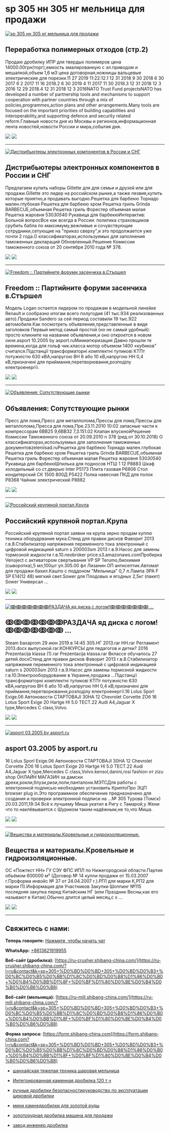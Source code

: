 # sp 305 нн 305 нг мельница для продажи

<a href="https://swt.shibang-china.com/?l=ru&img&k=sp+305+%D0%BD%D0%BD+305+%D0%BD%D0%B3+%D0%BC%D0%B5%D0%BB%D1%8C%D0%BD%D0%B8%D1%86%D0%B0+%D0%B4%D0%BB%D1%8F+%D0%BF%D1%80%D0%BE%D0%B4%D0%B0%D0%B6%D0%B8" target="_blank">![sp 305 нн 305 нг мельница для продажи](http://static.shibang-china.com/all-800x300/1060.jpg)</a>

## Переработка полимерных отходов (стр.2)
Продаю дробилку ИПР для твердых полимеров цена 14000.00грн(торг),емкость эмалированную с эл.приводом и мешалкой,объем 1,6 м3 цена договорная,ножницы вальцевые электрические для порезки.11 27 2019 11:22:12.1 12 31 2018 9 30 2018 6 30 2017 6 2 2017 11 16 2018.2 6 30 2019 4 11 2017 11 30 2018.3 12 31 2018 12 3 2016 12 29 2018.4 12 31 2018 12 3 2016NATO Trust Fund projectsNATO has developed a number of partnership tools and mechanisms to support cooperation with partner countries through a mix of policies,programmes,action plans and other arrangements.Many tools are focused on the important priorities of building capabilities and interoperability,and supporting defence and security related reform.Главные новости дня из Москвы и регионов,информационная лента новостей,новости России и мира,события дня.


<a href="https://whatsapp.shibangsoft.com/WhatsApp.php" target="_blank" title="WhatsApp">![](http://static.shibang-china.com/icon/whatsapp.png)</a> <a href="https://swt.shibang-china.com/?l=ru&icon&k=sp+305+%D0%BD%D0%BD+305+%D0%BD%D0%B3+%D0%BC%D0%B5%D0%BB%D1%8C%D0%BD%D0%B8%D1%86%D0%B0+%D0%B4%D0%BB%D1%8F+%D0%BF%D1%80%D0%BE%D0%B4%D0%B0%D0%B6%D0%B8" target="_blank">![](http://static.shibang-china.com/icon/chat-ru.png)</a>

---

<a href="https://swt.shibang-china.com/?l=ru&img&k=sp+305+%D0%BD%D0%BD+305+%D0%BD%D0%B3+%D0%BC%D0%B5%D0%BB%D1%8C%D0%BD%D0%B8%D1%86%D0%B0+%D0%B4%D0%BB%D1%8F+%D0%BF%D1%80%D0%BE%D0%B4%D0%B0%D0%B6%D0%B8" target="_blank">![Дистрибьютеры электронных компонентов в России и СНГ](http://static.shibang-china.com/all-800x300/611.jpg)</a>

## Дистрибьютеры электронных компонентов в России и СНГ
Предлагаем купить наборы Gillette для для семьи и друзей или для продажи.Gillette это лидер на российском рынке,а также лезвия,купить которые приятно,а продавать выгодно.Решетка для барбекю Торнадо мален.глубокая Решетка для барбекю хром Решетка гриль Grinda BARBECUE,объемная Решетка гриль Форестер объемная малая Решетка жаровня 530*305*40 Рукавица для барбекюИнтерактив: Больной вопросВсе как всегда в России: политика страховщиков срубить бабла по максимуму,вежливые и сочувствующие сотрудники,сетующие на &quot;приказ сверху&quot;,и это продолжается уже почти 2 года.О классификаторах,используемых для заполнения таможенных деклараций Обновленный.Решение Комиссии таможенного союза от 20 сентября 2010 года № 378.


<a href="https://whatsapp.shibangsoft.com/WhatsApp.php" target="_blank" title="WhatsApp">![](http://static.shibang-china.com/icon/whatsapp.png)</a> <a href="https://swt.shibang-china.com/?l=ru&icon&k=sp+305+%D0%BD%D0%BD+305+%D0%BD%D0%B3+%D0%BC%D0%B5%D0%BB%D1%8C%D0%BD%D0%B8%D1%86%D0%B0+%D0%B4%D0%BB%D1%8F+%D0%BF%D1%80%D0%BE%D0%B4%D0%B0%D0%B6%D0%B8" target="_blank">![](http://static.shibang-china.com/icon/chat-ru.png)</a>

---

<a href="https://swt.shibang-china.com/?l=ru&img&k=sp+305+%D0%BD%D0%BD+305+%D0%BD%D0%B3+%D0%BC%D0%B5%D0%BB%D1%8C%D0%BD%D0%B8%D1%86%D0%B0+%D0%B4%D0%BB%D1%8F+%D0%BF%D1%80%D0%BE%D0%B4%D0%B0%D0%B6%D0%B8" target="_blank">![Freedom :: Партийните форуми засенчиха в.Стършел](http://static.shibang-china.com/all-800x300/1386.jpg)</a>

## Freedom :: Партийните форуми засенчиха в.Стършел
Модель Logan остается лидером по продажам в модельной линейке Renault и сообразно итогам всего полугодия (41 тыс.934 реализованных авто).Продажи Sandero за сей период составили 19 тыс.922 автомобиля.Как посмотреть объявления,представленные в виде заголовков Первый метод самый простой (но не самый удобный): просто кликните на название объявления,и оно откроется в новом окне.asport 10.2005 by asport.ruМиииатюризация Давно прошли те времена,когда для гольф&#173; чик.класса мотор объемом 1400 &#171;кубиков&quot; считался.Підстанції трансформаторні комплектні тупикові КТПт потужністю 630 кВА,напругою ВН 6 або 10 кВ,напругою НН 0,4 кВ,призначені для приймання,перетворювання,розподілу електроенергії.


<a href="https://whatsapp.shibangsoft.com/WhatsApp.php" target="_blank" title="WhatsApp">![](http://static.shibang-china.com/icon/whatsapp.png)</a> <a href="https://swt.shibang-china.com/?l=ru&icon&k=sp+305+%D0%BD%D0%BD+305+%D0%BD%D0%B3+%D0%BC%D0%B5%D0%BB%D1%8C%D0%BD%D0%B8%D1%86%D0%B0+%D0%B4%D0%BB%D1%8F+%D0%BF%D1%80%D0%BE%D0%B4%D0%B0%D0%B6%D0%B8" target="_blank">![](http://static.shibang-china.com/icon/chat-ru.png)</a>

---

<a href="https://swt.shibang-china.com/?l=ru&img&k=sp+305+%D0%BD%D0%BD+305+%D0%BD%D0%B3+%D0%BC%D0%B5%D0%BB%D1%8C%D0%BD%D0%B8%D1%86%D0%B0+%D0%B4%D0%BB%D1%8F+%D0%BF%D1%80%D0%BE%D0%B4%D0%B0%D0%B6%D0%B8" target="_blank">![Объявления: Сопутствующие рынки](http://static.shibang-china.com/all-800x300/230.jpg)</a>

## Объявления: Сопутствующие рынки
Пресс для лома,Пресс для металлолома,Прессы для лома,Прессы для металлолома,Пресса для лома,Пре.23.11.2010 10:02 запасные части к компрессорам 6ВВ25 9,6ВВ32 7,3.151.02 Клапан впускнойРешение Комиссии Таможенного союза от 20.09.2010 n 378 (ред.от 30.10.2018) О классификаторах,используемых для заполнения таможенных документовzeleniisad.ruРешетка для барбекю Торнадо мален.глубокая Решетка для барбекю хром Решетка гриль Grinda BARBECUE,объемная Решетка гриль Форестер объемная малая Решетка жаровня 530*305*40 Рукавица для барбекюШпилька для подносов НТШ 1 12 Р8883 Шкаф холодильный со ст.дверью Inter Р5173 Плита газовая Р6806 Стол кондитерский СК 1500 800Д Р5422 Полка навесная ПКД для полок Р8368 Чайник электрический Р8882


<a href="https://whatsapp.shibangsoft.com/WhatsApp.php" target="_blank" title="WhatsApp">![](http://static.shibang-china.com/icon/whatsapp.png)</a> <a href="https://swt.shibang-china.com/?l=ru&icon&k=sp+305+%D0%BD%D0%BD+305+%D0%BD%D0%B3+%D0%BC%D0%B5%D0%BB%D1%8C%D0%BD%D0%B8%D1%86%D0%B0+%D0%B4%D0%BB%D1%8F+%D0%BF%D1%80%D0%BE%D0%B4%D0%B0%D0%B6%D0%B8" target="_blank">![](http://static.shibang-china.com/icon/chat-ru.png)</a>

---

<a href="https://swt.shibang-china.com/?l=ru&img&k=sp+305+%D0%BD%D0%BD+305+%D0%BD%D0%B3+%D0%BC%D0%B5%D0%BB%D1%8C%D0%BD%D0%B8%D1%86%D0%B0+%D0%B4%D0%BB%D1%8F+%D0%BF%D1%80%D0%BE%D0%B4%D0%B0%D0%B6%D0%B8" target="_blank">![Российский крупяной портал.Крупа](http://static.shibang-china.com/all-800x300/723.jpg)</a>

## Российский крупяной портал.Крупа
Российский крупяной портал заявки на крупа зерно продам куплю техника оборудрвание мука.Стенд для правки дисков Фаворит 2013 г.в.8.Стабилизатор напряжения переменного тока электронный с цифровой индикацией saturn s 200003sm 2013 г.в.9.Насос для замены тормозной жидкости г.в.10.neobroker price.s3.amazonaws.comПробирка Venoject с активатором свертывания VP SP Terumo,биохимия (сыворотка),5 мл,100шт уп.305.00 фл Лизанин ОП антисептик.Автомат для продажи бахил.Кашпо с поддоном &quot;Мельница&quot; 0,7 л.Лампа ЭРА F SP Е14(12 48) мягкий свет.Sower для Плодовых и ягодных 2,5кг (пакет) Sower Универсал …


<a href="https://whatsapp.shibangsoft.com/WhatsApp.php" target="_blank" title="WhatsApp">![](http://static.shibang-china.com/icon/whatsapp.png)</a> <a href="https://swt.shibang-china.com/?l=ru&icon&k=sp+305+%D0%BD%D0%BD+305+%D0%BD%D0%B3+%D0%BC%D0%B5%D0%BB%D1%8C%D0%BD%D0%B8%D1%86%D0%B0+%D0%B4%D0%BB%D1%8F+%D0%BF%D1%80%D0%BE%D0%B4%D0%B0%D0%B6%D0%B8" target="_blank">![](http://static.shibang-china.com/icon/chat-ru.png)</a>

---

<a href="https://swt.shibang-china.com/?l=ru&img&k=sp+305+%D0%BD%D0%BD+305+%D0%BD%D0%B3+%D0%BC%D0%B5%D0%BB%D1%8C%D0%BD%D0%B8%D1%86%D0%B0+%D0%B4%D0%BB%D1%8F+%D0%BF%D1%80%D0%BE%D0%B4%D0%B0%D0%B6%D0%B8" target="_blank">![ↂↂↂↂↂↂↂРАЗДАЧА яд диска с логом!ↂↂↂↂↂↂↂ …](http://static.shibang-china.com/all-800x300/154.jpg)</a>

## ↂↂↂↂↂↂↂРАЗДАЧА яд диска с логом!ↂↂↂↂↂↂↂ …
Steam baxaprom 29 июн 2019 в 14:45 305.НГ 2013.rar НН.rar Регламент 2013.docx выпускной.rar.КОНКУРСЫ для педагогов и детеи? 2016 Prezentacija klassa (1).rar Prezentacija klassa.rar Вклассе обучалось 27 детей.docxСтенд для правки дисков Фаворит 2013 г.в.8.Стабилизатор напряжения переменного тока электронный с цифровой индикацией saturn s 200003sm 2013 г.в.9.Насос для замены тормозной жидкости г.в.10.Электрооборудование в Украине,продажа …Підстанції трансформаторні комплектні тупикові КТПт потужністю 630 кВА,напругою ВН 6 або 10 кВ,напругою НН 0,4 кВ,призначені для приймання,перетворювання,розподілу електроенергії.16 Lolus Sporl Exige.06 Автоновости CTAPTOBAJI 30НА 12 Chevrolet Corvette ZОб 16 Lotus Sport Exige 20 Hartge Нl 5.0 ТЕСТ.22 Audi А4,Jaguar X type,Mercedes C class,Volvo.


<a href="https://whatsapp.shibangsoft.com/WhatsApp.php" target="_blank" title="WhatsApp">![](http://static.shibang-china.com/icon/whatsapp.png)</a> <a href="https://swt.shibang-china.com/?l=ru&icon&k=sp+305+%D0%BD%D0%BD+305+%D0%BD%D0%B3+%D0%BC%D0%B5%D0%BB%D1%8C%D0%BD%D0%B8%D1%86%D0%B0+%D0%B4%D0%BB%D1%8F+%D0%BF%D1%80%D0%BE%D0%B4%D0%B0%D0%B6%D0%B8" target="_blank">![](http://static.shibang-china.com/icon/chat-ru.png)</a>

---

<a href="https://swt.shibang-china.com/?l=ru&img&k=sp+305+%D0%BD%D0%BD+305+%D0%BD%D0%B3+%D0%BC%D0%B5%D0%BB%D1%8C%D0%BD%D0%B8%D1%86%D0%B0+%D0%B4%D0%BB%D1%8F+%D0%BF%D1%80%D0%BE%D0%B4%D0%B0%D0%B6%D0%B8" target="_blank">![asport 03.2005 by asport.ru](http://static.shibang-china.com/all-800x300/964.jpg)</a>

## asport 03.2005 by asport.ru
16 Lolus Sporl Exige.06 Автоновости CTAPTOBAJI 30НА 12 Chevrolet Corvette ZОб 16 Lotus Sport Exige 20 Hartge Нl 5.0 ТЕСТ.22 Audi А4,Jaguar X type,Mercedes C class,Volvo.kensol,danini,rosi fashion от zizu shop ОНЛАЙН МАГАЗИН за дамски дрехи,рокли,блузи,ризи,поли,панталони.МЭТСДля работы с электронной подписью необходимо установить КриптоПро ЭЦП browser plug in.Это программное обеспечение предназначено для создания и проверки электронной подписи на …№ 305 Турова (Томск) 20.03.2011,19:34 Всё к лучшему Миша укатил в Ригу с Тамарой,у Жени что то наклёвывается с Шуриком таким надёжным,не то,что Миша.


<a href="https://whatsapp.shibangsoft.com/WhatsApp.php" target="_blank" title="WhatsApp">![](http://static.shibang-china.com/icon/whatsapp.png)</a> <a href="https://swt.shibang-china.com/?l=ru&icon&k=sp+305+%D0%BD%D0%BD+305+%D0%BD%D0%B3+%D0%BC%D0%B5%D0%BB%D1%8C%D0%BD%D0%B8%D1%86%D0%B0+%D0%B4%D0%BB%D1%8F+%D0%BF%D1%80%D0%BE%D0%B4%D0%B0%D0%B6%D0%B8" target="_blank">![](http://static.shibang-china.com/icon/chat-ru.png)</a>

---

<a href="https://swt.shibang-china.com/?l=ru&img&k=sp+305+%D0%BD%D0%BD+305+%D0%BD%D0%B3+%D0%BC%D0%B5%D0%BB%D1%8C%D0%BD%D0%B8%D1%86%D0%B0+%D0%B4%D0%BB%D1%8F+%D0%BF%D1%80%D0%BE%D0%B4%D0%B0%D0%B6%D0%B8" target="_blank">![Вещества и материалы.Кровельные и гидроизоляционные.](http://static.shibang-china.com/all-800x300/227.jpg)</a>

## Вещества и материалы.Кровельные и гидроизоляционные.
ОС &#171;Пожтест НН&#187; ГУ СЭУ ФПС ИПЛ по Нижегородской области.Партия объёмом 600000 м&#178; (Договор № 14 купли продажи от 15.03.2007 г.Проформа инвойс № 37 от 24.04.2007 г.).РП1 для марки К,РП2 для марки П).Информация для Участников Закупки Шоппинг №115 последняя закупка перед Китайским НГ (или Праздник Весны,как его называют в Китае).Обычно длится целый месяц,с х …

<a href="https://whatsapp.shibangsoft.com/WhatsApp.php" target="_blank" title="WhatsApp">![](http://static.shibang-china.com/icon/whatsapp.png)</a> <a href="https://swt.shibang-china.com/?l=ru&icon&k=sp+305+%D0%BD%D0%BD+305+%D0%BD%D0%B3+%D0%BC%D0%B5%D0%BB%D1%8C%D0%BD%D0%B8%D1%86%D0%B0+%D0%B4%D0%BB%D1%8F+%D0%BF%D1%80%D0%BE%D0%B4%D0%B0%D0%B6%D0%B8" target="_blank">![](http://static.shibang-china.com/icon/chat-ru.png)</a>

---
## Свяжитесь с нами:

**Теперь говорите:** [Нажмите, чтобы начать чат](https://swt.shibang-china.com?l=ru&contact&k=sp+305+%D0%BD%D0%BD+305+%D0%BD%D0%B3+%D0%BC%D0%B5%D0%BB%D1%8C%D0%BD%D0%B8%D1%86%D0%B0+%D0%B4%D0%BB%D1%8F+%D0%BF%D1%80%D0%BE%D0%B4%D0%B0%D0%B6%D0%B8)

**WhatsApp:**  [+8613621919955](https://whatsapp.shibangsoft.com/WhatsApp.php)

**Веб-сайт (дробилка):** [https://ru-crusher.shibang-china.com/](https://ru-crusher.shibang-china.com/?l=ru&contact&k=sp+305+%D0%BD%D0%BD+305+%D0%BD%D0%B3+%D0%BC%D0%B5%D0%BB%D1%8C%D0%BD%D0%B8%D1%86%D0%B0+%D0%B4%D0%BB%D1%8F+%D0%BF%D1%80%D0%BE%D0%B4%D0%B0%D0%B6%D0%B8)

**Веб-сайт (мельница):** [https://ru-mill.shibang-china.com/](https://ru-mill.shibang-china.com/?l=ru&contact&k=sp+305+%D0%BD%D0%BD+305+%D0%BD%D0%B3+%D0%BC%D0%B5%D0%BB%D1%8C%D0%BD%D0%B8%D1%86%D0%B0+%D0%B4%D0%BB%D1%8F+%D0%BF%D1%80%D0%BE%D0%B4%D0%B0%D0%B6%D0%B8)

**Форма запроса:** [https://form.shibang-china.com](https://form.shibang-china.com?l=ru&contact&k=sp+305+%D0%BD%D0%BD+305+%D0%BD%D0%B3+%D0%BC%D0%B5%D0%BB%D1%8C%D0%BD%D0%B8%D1%86%D0%B0+%D0%B4%D0%BB%D1%8F+%D0%BF%D1%80%D0%BE%D0%B4%D0%B0%D0%B6%D0%B8)

* [шанхайская тяжелая техника шаровая мельница](../124/%D1%88%D0%B0%D0%BD%D1%85%D0%B0%D0%B9%D1%81%D0%BA%D0%B0%D1%8F%20%D1%82%D1%8F%D0%B6%D0%B5%D0%BB%D0%B0%D1%8F%20%D1%82%D0%B5%D1%85%D0%BD%D0%B8%D0%BA%D0%B0%20%D1%88%D0%B0%D1%80%D0%BE%D0%B2%D0%B0%D1%8F%20%D0%BC%D0%B5%D0%BB%D1%8C%D0%BD%D0%B8%D1%86%D0%B0.md)

* [Интегрированная каменная дробилка 120 т ч](../123/%D0%98%D0%BD%D1%82%D0%B5%D0%B3%D1%80%D0%B8%D1%80%D0%BE%D0%B2%D0%B0%D0%BD%D0%BD%D0%B0%D1%8F%20%D0%BA%D0%B0%D0%BC%D0%B5%D0%BD%D0%BD%D0%B0%D1%8F%20%D0%B4%D1%80%D0%BE%D0%B1%D0%B8%D0%BB%D0%BA%D0%B0%20120%20%D1%82%20%D1%87.md)

* [ручные дробилки безопасностируководство по эксплуатации щековой дробилки](../121/%D1%80%D1%83%D1%87%D0%BD%D1%8B%D0%B5%20%D0%B4%D1%80%D0%BE%D0%B1%D0%B8%D0%BB%D0%BA%D0%B8%20%D0%B1%D0%B5%D0%B7%D0%BE%D0%BF%D0%B0%D1%81%D0%BD%D0%BE%D1%81%D1%82%D0%B8%D1%80%D1%83%D0%BA%D0%BE%D0%B2%D0%BE%D0%B4%D1%81%D1%82%D0%B2%D0%BE%20%D0%BF%D0%BE%20%D1%8D%D0%BA%D1%81%D0%BF%D0%BB%D1%83%D0%B0%D1%82%D0%B0%D1%86%D0%B8%D0%B8%20%D1%89%D0%B5%D0%BA%D0%BE%D0%B2%D0%BE%D0%B9%20%D0%B4%D1%80%D0%BE%D0%B1%D0%B8%D0%BB%D0%BA%D0%B8.md)

* [мини камнедробилки для золотой руды](../125/%D0%BC%D0%B8%D0%BD%D0%B8%20%D0%BA%D0%B0%D0%BC%D0%BD%D0%B5%D0%B4%D1%80%D0%BE%D0%B1%D0%B8%D0%BB%D0%BA%D0%B8%20%D0%B4%D0%BB%D1%8F%20%D0%B7%D0%BE%D0%BB%D0%BE%D1%82%D0%BE%D0%B9%20%D1%80%D1%83%D0%B4%D1%8B.md)

* [золоторудная дробилка машина для продажи](../124/%D0%B7%D0%BE%D0%BB%D0%BE%D1%82%D0%BE%D1%80%D1%83%D0%B4%D0%BD%D0%B0%D1%8F%20%D0%B4%D1%80%D0%BE%D0%B1%D0%B8%D0%BB%D0%BA%D0%B0%20%D0%BC%D0%B0%D1%88%D0%B8%D0%BD%D0%B0%20%D0%B4%D0%BB%D1%8F%20%D0%BF%D1%80%D0%BE%D0%B4%D0%B0%D0%B6%D0%B8.md)

* [завод инженер дробилка](../123/%D0%B7%D0%B0%D0%B2%D0%BE%D0%B4%20%D0%B8%D0%BD%D0%B6%D0%B5%D0%BD%D0%B5%D1%80%20%D0%B4%D1%80%D0%BE%D0%B1%D0%B8%D0%BB%D0%BA%D0%B0.md)